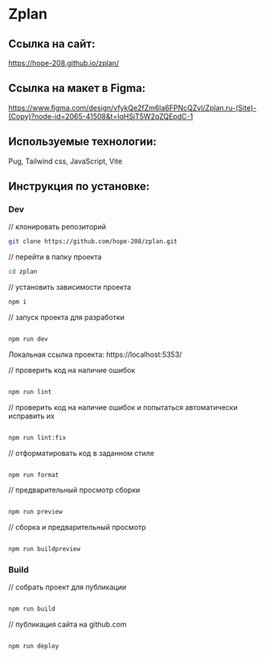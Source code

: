 # Zplan

## Ссылка на сайт:

https://hope-208.github.io/zplan/

## Ссылка на макет в Figma:

https://www.figma.com/design/vfykQe2fZm6la6FPNcQZvl/Zplan.ru-(Site)-(Copy)?node-id=2065-41508&t=IqHSjT5W2qZQEpdC-1

## Используемые технологии:

Pug, Tailwind css, JavaScript, Vite

## Инструкция по установке:

### Dev

// клонировать репозиторий

```bash
git clone https://github.com/hope-208/zplan.git

```

// перейти в папку проекта

```bash
cd zplan
```

// установить зависимости проекта

```bash
npm i
```

// запуск проекта для разработки

```bash

npm run dev
```

Локальная ссылка проекта: https://localhost:5353/

// проверить код на наличие ошибок

```bash

npm run lint
```

// проверить код на наличие ошибок и попытаться автоматически исправить их

```bash

npm run lint:fix
```

// отформатировать код в заданном стиле

```bash

npm run format
```

// предварительный просмотр сборки

```bash

npm run preview
```

// сборка и предварительный просмотр

```bash

npm run buildpreview
```

### Build

// собрать проект для публикации

```bash

npm run build
```

// публикация сайта на github.com

```bash

npm run deploy
```

